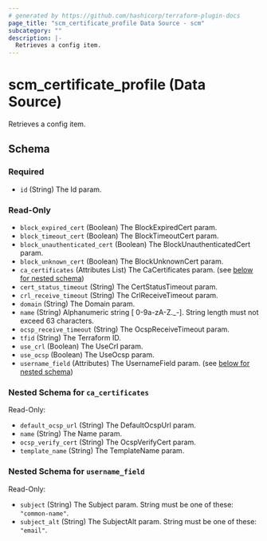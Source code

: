```yaml
---
# generated by https://github.com/hashicorp/terraform-plugin-docs
page_title: "scm_certificate_profile Data Source - scm"
subcategory: ""
description: |-
  Retrieves a config item.
---
```


# scm_certificate_profile (Data Source)

Retrieves a config item.



<!-- schema generated by tfplugindocs -->
## Schema

### Required

- `id` (String) The Id param.

### Read-Only

- `block_expired_cert` (Boolean) The BlockExpiredCert param.
- `block_timeout_cert` (Boolean) The BlockTimeoutCert param.
- `block_unauthenticated_cert` (Boolean) The BlockUnauthenticatedCert param.
- `block_unknown_cert` (Boolean) The BlockUnknownCert param.
- `ca_certificates` (Attributes List) The CaCertificates param. (see [below for nested schema](#nestedatt--ca_certificates))
- `cert_status_timeout` (String) The CertStatusTimeout param.
- `crl_receive_timeout` (String) The CrlReceiveTimeout param.
- `domain` (String) The Domain param.
- `name` (String) Alphanumeric string [ 0-9a-zA-Z._-]. String length must not exceed 63 characters.
- `ocsp_receive_timeout` (String) The OcspReceiveTimeout param.
- `tfid` (String) The Terraform ID.
- `use_crl` (Boolean) The UseCrl param.
- `use_ocsp` (Boolean) The UseOcsp param.
- `username_field` (Attributes) The UsernameField param. (see [below for nested schema](#nestedatt--username_field))

<a id="nestedatt--ca_certificates"></a>
### Nested Schema for `ca_certificates`

Read-Only:

- `default_ocsp_url` (String) The DefaultOcspUrl param.
- `name` (String) The Name param.
- `ocsp_verify_cert` (String) The OcspVerifyCert param.
- `template_name` (String) The TemplateName param.


<a id="nestedatt--username_field"></a>
### Nested Schema for `username_field`

Read-Only:

- `subject` (String) The Subject param. String must be one of these: `"common-name"`.
- `subject_alt` (String) The SubjectAlt param. String must be one of these: `"email"`.

